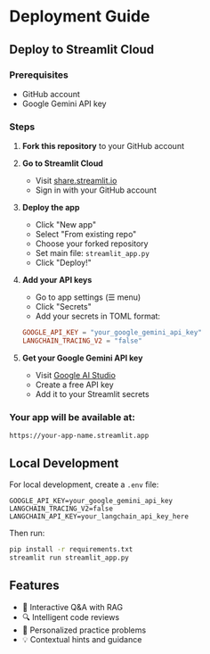 # Deployment Guide

## Deploy to Streamlit Cloud

### Prerequisites
- GitHub account
- Google Gemini API key

### Steps

1. **Fork this repository** to your GitHub account

2. **Go to Streamlit Cloud**
   - Visit [share.streamlit.io](https://share.streamlit.io)
   - Sign in with your GitHub account

3. **Deploy the app**
   - Click "New app"
   - Select "From existing repo"
   - Choose your forked repository
   - Set main file: `streamlit_app.py`
   - Click "Deploy!"

4. **Add your API keys**
   - Go to app settings (☰ menu)
   - Click "Secrets"
   - Add your secrets in TOML format:
   ```toml
   GOOGLE_API_KEY = "your_google_gemini_api_key"
   LANGCHAIN_TRACING_V2 = "false"
   ```

5. **Get your Google Gemini API key**
   - Visit [Google AI Studio](https://makersuite.google.com/app/apikey)
   - Create a free API key
   - Add it to your Streamlit secrets

### Your app will be available at:
`https://your-app-name.streamlit.app`

## Local Development

For local development, create a `.env` file:
```
GOOGLE_API_KEY=your_google_gemini_api_key
LANGCHAIN_TRACING_V2=false
LANGCHAIN_API_KEY=your_langchain_api_key_here
```

Then run:
```bash
pip install -r requirements.txt
streamlit run streamlit_app.py
```

## Features

- 💬 Interactive Q&A with RAG
- 🔍 Intelligent code reviews
- 🎯 Personalized practice problems
- 💡 Contextual hints and guidance